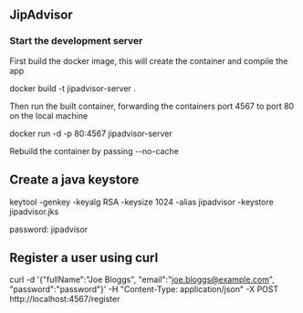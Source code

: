 ## JipAdvisor

### Start the development server

First build the docker image, this will create the container and compile the app

docker build -t jipadvisor-server .

Then run the built container, forwarding the containers port 4567 to port 80 on the local machine

docker run -d -p 80:4567 jipadvisor-server

Rebuild the container by passing --no-cache

## Create a java keystore

keytool -genkey -keyalg RSA -keysize 1024 -alias jipadvisor -keystore jipadvisor.jks

password: jipadvisor

## Register a user using curl
curl -d '{"fullName":"Joe Bloggs", "email":"joe.bloggs@example.com", "password":"password"}' -H "Content-Type: application/json" -X POST http://localhost:4567/register
